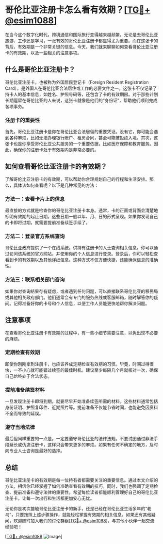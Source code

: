 # 哥伦比亚注册卡怎么看有效期？[[TG💪+ @esim1088](https://t.me/s/esim1088)]

在当今这个数字化时代，跨境通信和国际旅行变得越来越频繁。无论是去哥伦比亚旅游、工作还是学习，一张有效的哥伦比亚注册卡都显得尤为重要。而在这张卡的背后，有效期是一个非常关键的信息。今天，我们就来聊聊如何查看哥伦比亚注册卡的有效期，以及一些相关的注意事项。

## 什么是哥伦比亚注册卡？

哥伦比亚注册卡，也被称为外国居民登记卡（Foreign Resident Registration Card），是外国人在哥伦比亚合法居住或工作的必要文件之一。这张卡不仅记录了持卡人的基本信息，如姓名、护照号码等，还包含了卡的有效期限。对于那些计划长期逗留在哥伦比亚的人来说，这张卡就像是他们的“身份证”，帮助他们顺利完成各项事务。

### 注册卡的重要性

首先，哥伦比亚注册卡是你在哥伦比亚合法居留的重要凭证。没有它，你可能会遇到各种麻烦，比如无法办理银行账户、租房合同，甚至可能被拒绝入境。其次，这张卡也是你享受哥伦比亚公共服务的一个重要依据，比如医疗保障和教育服务。因此，确保你的注册卡处于有效期内是非常必要的。

## 如何查看哥伦比亚注册卡的有效期？

了解哥伦比亚注册卡的有效期，可以帮助你合理规划自己的行程和生活安排。那么，具体该如何查看呢？以下是几种常见的方法：

### 方法一：查看卡片上的信息

最直接的方式就是检查你的哥伦比亚注册卡本身。通常，卡的正面或背面会清楚地标明有效期的起止日期。这些日期一般以年、月、日的形式呈现。如果你发现自己的卡即将过期，就需要提前准备续签手续了。

### 方法二：登录官方系统查询

哥伦比亚政府提供了一个在线系统，供持有注册卡的人士查询相关信息。你可以通过访问该系统的官方网站，并使用你的个人信息进行登录。登录后，你可以轻松查看到卡的有效期以及其他详细信息。这种方式不仅方便快捷，还能确保信息的准确性。

### 方法三：联系相关部门咨询

如果你对查询结果存有疑虑，或者遇到任何问题，可以直接联系哥伦比亚的移民局或其他相关政府部门。他们通常会有专门的服务热线或客服邮箱，随时解答你的疑问。记得准备好你的卡号和个人信息，以便工作人员能更快地帮你解决问题。

## 注意事项

在查看哥伦比亚注册卡有效期的过程中，有一些小细节需要注意，以免出现不必要的麻烦。

### 定期检查有效期

即使你刚刚拿到注册卡，也应该养成定期检查有效期的习惯。毕竟，时间过得很快，一不小心就可能错过续签的最佳时机。建议至少每隔几个月就核对一次，确保自己始终处于合法状态。

### 提前准备续签材料

一旦发现注册卡即将到期，就要尽早开始准备续签所需的材料。这些材料通常包括身份证明、护照复印件、近期照片等。提前准备不仅能节省时间，也能避免因资料不全而导致的延误。

### 遵守当地法律

最后但同样重要的一点是，一定要遵守哥伦比亚的法律法规。不要试图通过非法手段延长或伪造注册卡，这样只会带来更多的麻烦。如果有任何不确定的地方，及时向专业人士咨询是最好的选择。

## 总结

哥伦比亚注册卡的有效期是每一位持有者都需要关注的重要信息。通过本文介绍的方法，相信你已经掌握了如何准确查看有效期的技巧。同时，我们也强调了定期检查、提前准备和遵守法律的重要性。希望每位读者都能顺利管理好自己的哥伦比亚注册卡，让每一次出行和生活都更加安心无忧。

无论你是初次接触哥伦比亚注册卡的新手，还是已经在哥伦比亚生活多年的“老鸟”，只要按照上述步骤操作，就能轻松掌握有效期的相关信息。如果还有其他疑问，欢迎随时加入我们的讨论群组[[TG💪+ @esim1088](https://t.me/s/esim1088)]，与其他小伙伴一起交流经验吧！

[[TG💪+ @esim1088](https://t.me/s/esim1088) ![Image](https://i.postimg.cc/4NQfJmqS/Snipaste-2025-05-13-00-14-12.png)]